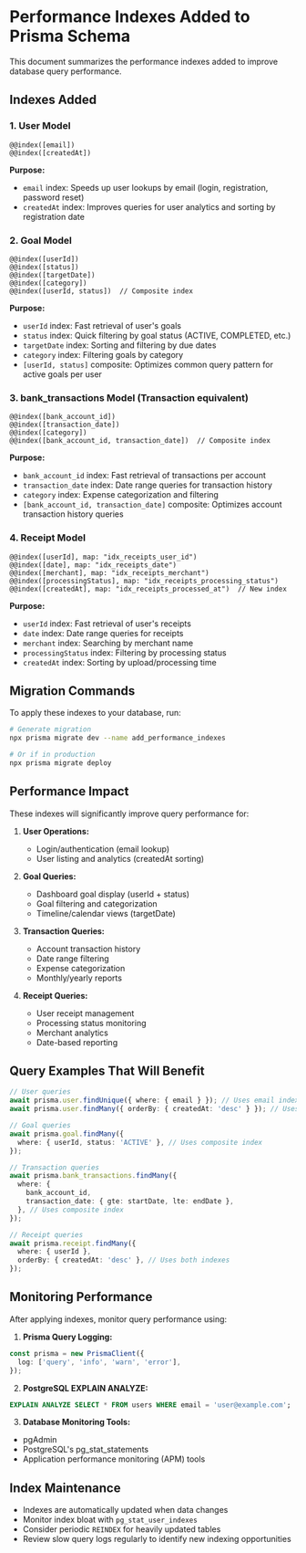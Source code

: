 # Performance Indexes Added to Prisma Schema

This document summarizes the performance indexes added to improve database query
performance.

## Indexes Added

### 1. User Model

```prisma
@@index([email])
@@index([createdAt])
```

**Purpose:**

- `email` index: Speeds up user lookups by email (login, registration, password
  reset)
- `createdAt` index: Improves queries for user analytics and sorting by
  registration date

### 2. Goal Model

```prisma
@@index([userId])
@@index([status])
@@index([targetDate])
@@index([category])
@@index([userId, status])  // Composite index
```

**Purpose:**

- `userId` index: Fast retrieval of user's goals
- `status` index: Quick filtering by goal status (ACTIVE, COMPLETED, etc.)
- `targetDate` index: Sorting and filtering by due dates
- `category` index: Filtering goals by category
- `[userId, status]` composite: Optimizes common query pattern for active goals
  per user

### 3. bank_transactions Model (Transaction equivalent)

```prisma
@@index([bank_account_id])
@@index([transaction_date])
@@index([category])
@@index([bank_account_id, transaction_date])  // Composite index
```

**Purpose:**

- `bank_account_id` index: Fast retrieval of transactions per account
- `transaction_date` index: Date range queries for transaction history
- `category` index: Expense categorization and filtering
- `[bank_account_id, transaction_date]` composite: Optimizes account transaction
  history queries

### 4. Receipt Model

```prisma
@@index([userId], map: "idx_receipts_user_id")
@@index([date], map: "idx_receipts_date")
@@index([merchant], map: "idx_receipts_merchant")
@@index([processingStatus], map: "idx_receipts_processing_status")
@@index([createdAt], map: "idx_receipts_processed_at")  // New index
```

**Purpose:**

- `userId` index: Fast retrieval of user's receipts
- `date` index: Date range queries for receipts
- `merchant` index: Searching by merchant name
- `processingStatus` index: Filtering by processing status
- `createdAt` index: Sorting by upload/processing time

## Migration Commands

To apply these indexes to your database, run:

```bash
# Generate migration
npx prisma migrate dev --name add_performance_indexes

# Or if in production
npx prisma migrate deploy
```

## Performance Impact

These indexes will significantly improve query performance for:

1. **User Operations:**
   - Login/authentication (email lookup)
   - User listing and analytics (createdAt sorting)

2. **Goal Queries:**
   - Dashboard goal display (userId + status)
   - Goal filtering and categorization
   - Timeline/calendar views (targetDate)

3. **Transaction Queries:**
   - Account transaction history
   - Date range filtering
   - Expense categorization
   - Monthly/yearly reports

4. **Receipt Queries:**
   - User receipt management
   - Processing status monitoring
   - Merchant analytics
   - Date-based reporting

## Query Examples That Will Benefit

```typescript
// User queries
await prisma.user.findUnique({ where: { email } }); // Uses email index
await prisma.user.findMany({ orderBy: { createdAt: 'desc' } }); // Uses createdAt index

// Goal queries
await prisma.goal.findMany({
  where: { userId, status: 'ACTIVE' }, // Uses composite index
});

// Transaction queries
await prisma.bank_transactions.findMany({
  where: {
    bank_account_id,
    transaction_date: { gte: startDate, lte: endDate },
  }, // Uses composite index
});

// Receipt queries
await prisma.receipt.findMany({
  where: { userId },
  orderBy: { createdAt: 'desc' }, // Uses both indexes
});
```

## Monitoring Performance

After applying indexes, monitor query performance using:

1. **Prisma Query Logging:**

```typescript
const prisma = new PrismaClient({
  log: ['query', 'info', 'warn', 'error'],
});
```

2. **PostgreSQL EXPLAIN ANALYZE:**

```sql
EXPLAIN ANALYZE SELECT * FROM users WHERE email = 'user@example.com';
```

3. **Database Monitoring Tools:**

- pgAdmin
- PostgreSQL's pg_stat_statements
- Application performance monitoring (APM) tools

## Index Maintenance

- Indexes are automatically updated when data changes
- Monitor index bloat with `pg_stat_user_indexes`
- Consider periodic `REINDEX` for heavily updated tables
- Review slow query logs regularly to identify new indexing opportunities
